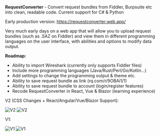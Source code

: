 **RequestConverter** - Convert request bundles from Fiddler, Burpsuite etc into clean, readable code. Current support for C# & Python

Early production version: https://requestconverter.web.app/

Very much early days on a web app that will allow you to upload request bundles (such as .SAZ on Fiddler) and view them in different programming languages on the user interface, with abilities and options to modify data output.

**Roadmap:**

- Ability to import Wireshark (currently only supports Fiddler files)
- Include more programming languages (Java/Rust/Perl/Go/Kotlin...)
- Add settings to change the programming output & theme etc.
- Ability to save request bundle as link (rq.com/r/9OBAi1/1)
- Ability to save request bundle to account (login/register features)
- Recode RequestConverter in React, Vue & Blazor (learning experience)

V2 (CSS Changes + React/Angular/Vue/Blazor Support):

![V2](https://i.imgur.com/ef7u3T7.png)
![V2](https://i.imgur.com/rBxRGaT.png)

V1:

![V1](https://i.imgur.com/qhNUIOb.png)
![V1](https://i.imgur.com/GOC3fS5.png)
